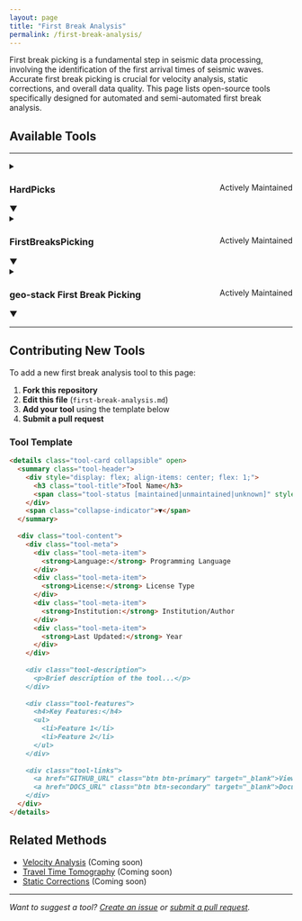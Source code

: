 ```yaml
---
layout: page
title: "First Break Analysis"
permalink: /first-break-analysis/
---
```


<!-- # First Break Analysis Tools -->

First break picking is a fundamental step in seismic data processing, involving the identification of the first arrival times of seismic waves. Accurate first break picking is crucial for velocity analysis, static corrections, and overall data quality. This page lists open-source tools specifically designed for automated and semi-automated first break analysis.

## Available Tools

---

<details class="tool-card collapsible">
  <summary class="tool-header">
    <div style="display: flex; align-items: center; flex: 1;">
      <h3 class="tool-title">HardPicks</h3>
      <span class="tool-status maintained" style="margin-left: auto;">Actively Maintained</span>
    </div>
    <span class="collapse-indicator">▼</span>
  </summary>
  
  <div class="tool-content">
    <div class="tool-meta">
      <div class="tool-meta-item">
        <strong>Language:</strong> Python
      </div>
      <div class="tool-meta-item">
        <strong>License:</strong> Apache 2.0
      </div>
      <div class="tool-meta-item">
        <strong>Institution:</strong> Mila (Quebec AI Institute)
      </div>
      <div class="tool-meta-item">
        <strong>Last Updated:</strong> 2024
      </div>
    </div>
    
    <div class="tool-description">
      <p>HardPicks is a machine learning-based tool for automatic first break picking in seismic data. Developed at Mila (Quebec AI Institute), it leverages deep learning techniques to provide accurate and robust first break detection across various seismic data types and acquisition geometries.</p>
    </div>
    
    <div class="tool-features">
      <h4>Key Features:</h4>
      <ul>
        <li>Deep learning-based automatic picking algorithm</li>
        <li>Support for multiple seismic data formats</li>
        <li>Robust performance across different acquisition types</li>
        <li>Quality control and uncertainty estimation</li>
        <li>Batch processing capabilities</li>
        <li>Interactive visualization tools</li>
        <li>Comprehensive documentation and examples</li>
      </ul>
    </div>
    
    <div class="tool-features">
      <h4>Requirements:</h4>
      <ul>
        <li>Python 3.7+</li>
        <li>PyTorch</li>
        <li>NumPy, SciPy, Matplotlib</li>
        <li>GPU recommended for large datasets</li>
      </ul>
    </div>
    
    <div class="tool-links">
      <a href="https://github.com/mila-iqia/hardpicks" class="btn btn-primary" target="_blank">View on GitHub</a>
      <a href="https://github.com/mila-iqia/hardpicks#installation" class="btn btn-secondary" target="_blank">Installation Guide</a>
    </div>
  </div>
</details>

<details class="tool-card collapsible">
  <summary class="tool-header">
    <div style="display: flex; align-items: center; flex: 1;">
      <h3 class="tool-title">FirstBreaksPicking</h3>
      <span class="tool-status maintained" style="margin-left: auto;">Actively Maintained</span>
    </div>
    <span class="collapse-indicator">▼</span>
  </summary>
  
  <div class="tool-content">
    <div class="tool-meta">
      <div class="tool-meta-item">
        <strong>Language:</strong> Python
      </div>
      <div class="tool-meta-item">
        <strong>License:</strong> Apache 2.0
      </div>
      <div class="tool-meta-item">
        <strong>Institution:</strong> DaloroAT
      </div>
      <div class="tool-meta-item">
        <strong>Last Updated:</strong> 2024
      </div>
    </div>
    
    <div class="tool-description">
      <p>FirstBreaksPicking is a robust neural network-based tool for automated first break picking on 2D seismic gathers. Unlike traditional methods that process individual traces, this tool leverages spatial relationships between adjacent traces by processing entire seismic gathers as images, making it more robust to noise and varying data quality conditions.</p>
    </div>
    
    <div class="tool-features">
      <h4>Key Features:</h4>
      <ul>
        <li>UNet3+ neural network architecture for improved accuracy</li>
        <li>2D gather-based processing (not individual traces)</li>
        <li>Desktop GUI application with interactive visualization</li>
        <li>GPU acceleration support (CUDA compatible)</li>
        <li>Robust performance on noisy data</li>
        <li>Real-time parameter adjustment and visualization</li>
        <li>SGY file format support</li>
        <li>Spectrum analysis tools</li>
        <li>Manual picks editing and management</li>
        <li>Compiled executable versions available</li>
      </ul>
    </div>
    
    <div class="tool-features">
      <h4>Requirements:</h4>
      <ul>
        <li>Python 3.7+</li>
        <li>ONNX runtime</li>
        <li>Pre-trained model (downloadable)</li>
        <li>Optional: NVIDIA GPU with CUDA 11.6+ for acceleration</li>
        <li>SGY format seismic data</li>
      </ul>
    </div>
    
    <div class="tool-links">
      <a href="https://github.com/DaloroAT/first_breaks_picking" class="btn btn-primary" target="_blank">View on GitHub</a>
      <a href="https://github.com/DaloroAT/first_breaks_picking#installation" class="btn btn-secondary" target="_blank">Installation Guide</a>
    </div>
  </div>
</details>

<details class="tool-card collapsible">
  <summary class="tool-header">
    <div style="display: flex; align-items: center; flex: 1;">
      <h3 class="tool-title">geo-stack First Break Picking</h3>
      <span class="tool-status maintained" style="margin-left: auto;">Actively Maintained</span>
    </div>
    <span class="collapse-indicator">▼</span>
  </summary>
  
  <div class="tool-content">
    <div class="tool-meta">
      <div class="tool-meta-item">
        <strong>Language:</strong> Python
      </div>
      <div class="tool-meta-item">
        <strong>License:</strong> MIT
      </div>
      <div class="tool-meta-item">
        <strong>Institution:</strong> geo-stack (Amir Mardan)
      </div>
      <div class="tool-meta-item">
        <strong>Last Updated:</strong> 2024
      </div>
    </div>
    
    <div class="tool-description">
      <p>A comprehensive deep learning framework for first break picking using U-Net segmentation. This tool treats first break picking as a segmentation problem, dividing seismic data into "before FB" and "after FB" segments. The approach includes extensive data preprocessing, augmentation, and training capabilities, making it suitable for both research and production environments.</p>
    </div>
    
    <div class="tool-features">
      <h4>Key Features:</h4>
      <ul>
        <li>U-Net based segmentation approach with ResNet encoder</li>
        <li>Comprehensive data preprocessing pipeline</li>
        <li>Data augmentation with overlapping subimages</li>
        <li>Custom training workflow with validation</li>
        <li>Fine-tuning capabilities for domain adaptation</li>
        <li>Batch processing and single shot prediction modes</li>
        <li>Multiple model architectures (U-Net variants)</li>
        <li>Learning rate scheduling and checkpointing</li>
        <li>Smoothing algorithms for artifact reduction</li>
        <li>Published academic methodology</li>
      </ul>
    </div>
    
    <div class="tool-features">
      <h4>Requirements:</h4>
      <ul>
        <li>Python 3.7+</li>
        <li>PyTorch</li>
        <li>NumPy, Pandas</li>
        <li>Data in .npy and .txt formats</li>
        <li>GPU recommended for training</li>
        <li>Proper dataset preparation with FB annotations</li>
      </ul>
    </div>
    
    <div class="tool-links">
      <a href="https://github.com/geo-stack/first_break_picking" class="btn btn-primary" target="_blank">View on GitHub</a>
      <a href="https://geo-stack.github.io/first_break_picking" class="btn btn-secondary" target="_blank">Documentation</a>
    </div>
  </div>
</details>

---

## Contributing New Tools

To add a new first break analysis tool to this page:

1. **Fork this repository**
2. **Edit this file** (`first-break-analysis.md`)
3. **Add your tool** using the template below
4. **Submit a pull request**

### Tool Template

```markdown
<details class="tool-card collapsible" open>
  <summary class="tool-header">
    <div style="display: flex; align-items: center; flex: 1;">
      <h3 class="tool-title">Tool Name</h3>
      <span class="tool-status [maintained|unmaintained|unknown]" style="margin-left: auto;">Status</span>
    </div>
    <span class="collapse-indicator">▼</span>
  </summary>
  
  <div class="tool-content">
    <div class="tool-meta">
      <div class="tool-meta-item">
        <strong>Language:</strong> Programming Language
      </div>
      <div class="tool-meta-item">
        <strong>License:</strong> License Type
      </div>
      <div class="tool-meta-item">
        <strong>Institution:</strong> Institution/Author
      </div>
      <div class="tool-meta-item">
        <strong>Last Updated:</strong> Year
      </div>
    </div>
    
    <div class="tool-description">
      <p>Brief description of the tool...</p>
    </div>
    
    <div class="tool-features">
      <h4>Key Features:</h4>
      <ul>
        <li>Feature 1</li>
        <li>Feature 2</li>
      </ul>
    </div>
    
    <div class="tool-links">
      <a href="GITHUB_URL" class="btn btn-primary" target="_blank">View on GitHub</a>
      <a href="DOCS_URL" class="btn btn-secondary" target="_blank">Documentation</a>
    </div>
  </div>
</details>
```

## Related Methods

- [Velocity Analysis](/) (Coming soon)
- [Travel Time Tomography](/) (Coming soon)
- [Static Corrections](/) (Coming soon)

---

*Want to suggest a tool? [Create an issue](https://github.com/dylanmikesell/seismic-software/issues) or [submit a pull request](https://github.com/dylanmikesell/seismic-software/pulls).*